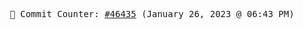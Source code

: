 <p align="center">
    <samp>
        📮 Commit Counter: <a href="https://github.com/Javascript-void0/Javascript-void0/commits/main">#46435</a> (January 26, 2023 @ 06:43 PM)
    </samp>
</p>